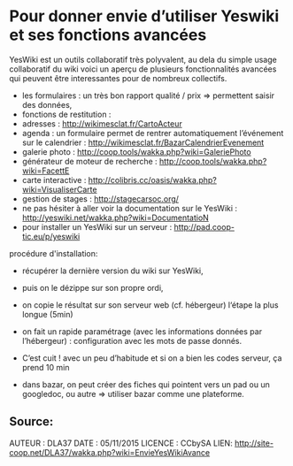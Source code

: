 <!--

---
title: Pour donner envie d’utiliser Yeswiki et ses fonctions avancées
description: YesWiki est un outils collaboratif très polyvalent, au dela du simple usage collaboratif du wiki voici un aperçu de plusieurs fonctionnalités avancées qui peuvent être interessantes pour de nombreux collectifs.
image_url: 
licence: CC-BY-SA
author: DLA37
---

-->

# Pour donner envie d’utiliser Yeswiki et ses fonctions avancées

YesWiki est un outils collaboratif très polyvalent, au dela du simple usage collaboratif du wiki voici un aperçu de plusieurs fonctionnalités avancées qui peuvent être interessantes pour de nombreux collectifs.


- les formulaires : un très bon rapport qualité / prix => permettent saisir des données,
- fonctions de restitution :
- adresses : http://wikimesclat.fr/CartoActeur
- agenda : un formulaire permet de rentrer automatiquement l’événement sur le calendrier : http://wikimesclat.fr/BazarCalendrierEvenement
- galerie photo : http://coop.tools/wakka.php?wiki=GaleriePhoto
- générateur de moteur de recherche : http://coop.tools/wakka.php?wiki=FacettE
- carte interactive : http://colibris.cc/oasis/wakka.php?wiki=VisualiserCarte
- gestion de stages : http://stagecarsoc.org/
- ne pas hésiter à aller voir la documentation sur le  YesWiki : http://yeswiki.net/wakka.php?wiki=DocumentatioN
- pour installer un  YesWiki sur un serveur : http://pad.coop-tic.eu/p/yeswiki

procédure d'installation:
- récupérer la dernière version du wiki sur  YesWiki,
- puis on le dézippe sur son propre ordi,
- on copie le résultat sur son serveur web (cf. hébergeur) l‘étape la plus longue (5min)
- on fait un rapide paramétrage (avec les informations données par l’hébergeur) : configuration avec les mots de passe donnés.
- C’est cuit ! avec un peu d’habitude et si on a bien les codes serveur, ça prend 10 min


- dans bazar, on peut créer des fiches qui pointent vers un pad ou un googledoc, ou autre => utiliser bazar comme une plateforme.

## Source: 
AUTEUR : DLA37 
DATE : 05/11/2015
LICENCE : CCbySA
LIEN: http://site-coop.net/DLA37/wakka.php?wiki=EnvieYesWikiAvance
